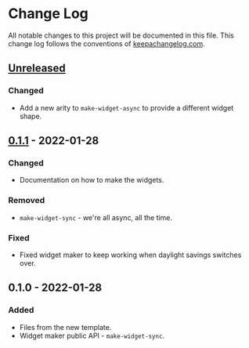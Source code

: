 # Change Log
All notable changes to this project will be documented in this file. This change log follows the conventions of [keepachangelog.com](http://keepachangelog.com/).

## [Unreleased]
### Changed
- Add a new arity to `make-widget-async` to provide a different widget shape.

## [0.1.1] - 2022-01-28
### Changed
- Documentation on how to make the widgets.

### Removed
- `make-widget-sync` - we're all async, all the time.

### Fixed
- Fixed widget maker to keep working when daylight savings switches over.

## 0.1.0 - 2022-01-28
### Added
- Files from the new template.
- Widget maker public API - `make-widget-sync`.

[Unreleased]: https://sourcehost.site/your-name/project-euler/compare/0.1.1...HEAD
[0.1.1]: https://sourcehost.site/your-name/project-euler/compare/0.1.0...0.1.1
